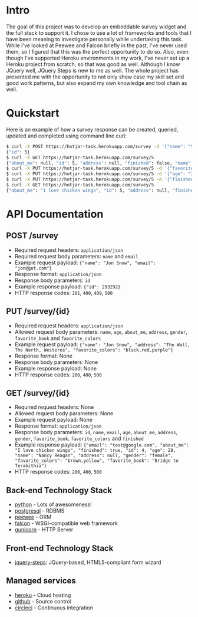 # Intro
The goal of this project was to develop an embeddable survey widget and the full stack to support it.  I chose to use a lot of frameworks and tools that I have been meaning to investigate personally while undertaking this task.  While I've looked at Peewee and Falcon briefly in the past, I've never used them, so I figured that this was the perfect opportunity to do so.  Also, even though I've supported Heroku environments in my work, I've never set up a Heroku project from scratch, so that was good as well.  Although I know JQuery well, JQuery Steps is new to me as well.  The whole project has presented me with the opportunity to not only show case my skill set and good work patterns, but also expand my own knowledge and tool chain as well.  

# Quickstart
Here is an example of how a survey response can be created, queried, updated and completed using command line curl:

```bash
$ curl -X POST https://hotjar-task.herokuapp.com/survey -d '{"name": "Vladimir Putin", "email": "vlad@russia.ru"}' -H 'Content-Type: application/json'
{"id": 5}
$ curl -X GET https://hotjar-task.herokuapp.com/survey/5
{"about_me": null, "id": 5, "address": null, "finished": false, "name": "Vladimir Putin", "email": "vlad@russia.ru", "age": null, "favorite_colors": null, "favorite_book": null, "gender": null} 
$ curl -X PUT https://hotjar-task.herokuapp.com/survey/5 -d '{"favorite_book": "Inferno"}' -H 'Content-Type: application/json'
$ curl -X PUT https://hotjar-task.herokuapp.com/survey/5 -d '{"age": "28", "about_me": "I love chicken wings"}' -H 'Content-Type: application/json'
$ curl -X PUT https://hotjar-task.herokuapp.com/survey/5 -d '{"finished": "true"}' -H 'Content-Type: application/json'
$ curl -X GET https://hotjar-task.herokuapp.com/survey/5
{"about_me": "I love chicken wings", "id": 5, "address": null, "finished": true, "name": "Vladimir Putin", "email": "vlad@russia.ru", "age": 28, "favorite_colors": null, "favorite_book": "Inferno", "gender": null}
```

# API Documentation
## POST /survey
* Required request headers: `application/json`
* Required request body parameters: `name` and `email`
* Example request payload: `{"name": "Jon Snow", "email": "jon@got.com"}`
* Response format: `application/json`
* Response body parameters: `id`
* Example response payload: `{"id": 293292}` 
* HTTP response codes: `201`, `400`, `409`, `500`

## PUT /survey/{id}
* Required request headers: `application/json`
* Allowed request body parameters: `name`, `age`, `about_me`, `address`, `gender`, `favorite_book` and `favorite_colors`
* Example request payload: `{"name": "Jon Snow", "address": "The Wall, The North, Westeros", "favorite_colors": "black,red,purple"}`
* Response format: None
* Response body parameters: None
* Example response payload: None
* HTTP response codes: `200`, `400`, `500`

## GET /survey/{id}
* Required request headers: None
* Allowed request body parameters: None
* Example request payload: None
* Response format: `application/json`
* Response body parameters: `id`, `name`, `email`, `age`, `about_me`, `address`, `gender`, `favorite_book`. `favorite_colors` and `finished`
* Example response payload: `{"email": "test@google.com", "about_me": "I love chicken wings", "finished": true, "id": 4, "age": 28, "name": "Nancy Reagan", "address": null, "gender": "female", "favorite_colors": "brown,yellow", "favorite_book": "Bridge to Terabithia"}`
* HTTP response codes: `200`, `400`, `500`

## Back-end Technology Stack
- [python] - Lots of awesomeness!
- [postgresql] - RDBMS
- [peewee] - ORM
- [falcon] - WSGI-compatible web framework
- [gunicorn] -  HTTP Server

## Front-end Technology Stack
- [jquery-steps]: JQuery-based, HTML5-compliant form wizard

## Managed services
- [heroku] - Cloud hosting
- [github] - Source control
- [circleci] - Continuous integration


[circleci]: <https://circleci.com/gh/jllivermont/hotjar-task>
[falcon]: <https://falcon.readthedocs.io/en/stable/>
[github]: <https://github.com/jllivermont/hotjar-task>
[gunicorn]: <http://gunicorn.org/>
[heroku]: <https://hotjar-task.herokuapp.com>
[jquery-steps]: <http://www.jquery-steps.com/>
[peewee]: <http://docs.peewee-orm.com/en/latest/>
[postgresql]: <https://www.postgresql.org/>
[python]: <https://docs.python.org/3/>


